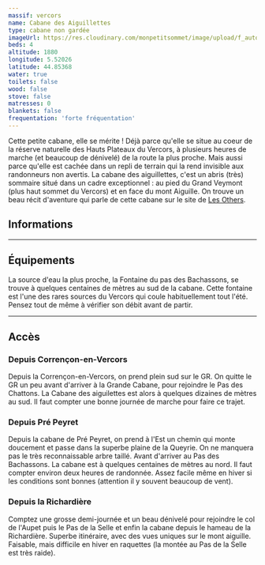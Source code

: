 ```yaml
---
massif: vercors
name: Cabane des Aiguillettes
type: cabane non gardée
imageUrl: https://res.cloudinary.com/monpetitsommet/image/upload/f_auto,q_auto/v1591018111/vercors/cabane-des-aiguillettes-1_i9komu.jpg
beds: 4
altitude: 1880
longitude: 5.52026
latitude: 44.85368
water: true
toilets: false
wood: false
stove: false
matresses: 0
blankets: false
frequentation: 'forte fréquentation'
---
```


Cette petite cabane, elle se mérite ! Déjà parce qu'elle se situe au coeur de la réserve naturelle des Hauts Plateaux du Vercors, à plusieurs heures de marche (et beaucoup de dénivelé) de la route la plus proche. Mais aussi parce qu'elle est cachée dans un repli de terrain qui la rend invisible aux randonneurs non avertis. La cabane des aiguillettes, c'est un abris (très) sommaire situé dans un cadre exceptionnel : au pied du Grand Veymont (plus haut sommet du Vercors) et en face du mont Aiguille. On trouve un beau récit d'aventure qui parle de cette cabane sur le site de [Les Others](https://www.lesothers.com/hauts-plateaux-vercors-cabane).

## Informations

<grid :altitude="altitude" :beds="beds" :longitude="longitude" :latitude="longitude"></grid>

---

## Équipements

<grid :matresses="matresses" :blankets="blankets" :stove="stove" :wood="wood" :water="water" :toilets="toilets"></grid>

La source d'eau la plus proche, la Fontaine du pas des Bachassons, se trouve à quelques centaines de mètres au sud de la cabane. Cette fontaine est l'une des rares sources du Vercors qui coule habituellement tout l'été. Pensez tout de même à vérifier son débit avant de partir.

---

## Accès

### Depuis Corrençon-en-Vercors

Depuis la Corrençon-en-Vercors, on prend plein sud sur le GR. On quitte le GR un peu avant d'arriver à la Grande Cabane, pour rejoindre le Pas des Chattons. La Cabane des aiguilettes est alors à quelques dizaines de mètres au sud. Il faut compter une bonne journée de marche pour faire ce trajet.

### Depuis Pré Peyret

Depuis la cabane de Pré Peyret, on prend à l'Est un chemin qui monte doucement et passe dans la superbe plaine de la Queyrie. On ne manquera pas le très reconnaissable arbre taillé. Avant d'arriver au Pas des Bachassons. La cabane est à quelques centaines de mètres au nord. Il faut compter environ deux heures de randonnée. Assez facile même en hiver si les conditions sont bonnes (attention il y souvent beaucoup de vent).

### Depuis la Richardière

Comptez une grosse demi-journée et un beau dénivelé pour rejoindre le col de l'Aupet puis le Pas de la Selle et enfin la cabane depuis le hameau de la Richardière. Superbe itinéraire, avec des vues uniques sur le mont aiguille. Faisable, mais difficile en hiver en raquettes (la montée au Pas de la Selle est très raide).
